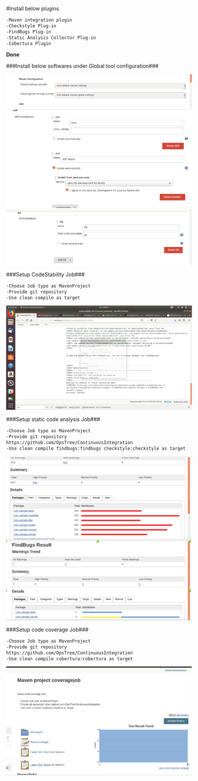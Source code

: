 #Install below plugins

    -Maven integration plugin  
    -Checkstyle Plug-in  
    -FindBugs Plug-in  
    -Static Analysis Collector Plug-in  
    -Cobertura Plugin  

**Done**  

###Install below softwares under Global tool configuration###

   ![Maven | Maven 3.5.2](/media/maven.png)  
   ![Java | You need Oracle account for same | JDK 8u162](/media/jdk.png)  
   ![ Git | You need to manually install git first](/media/git.png)  



###Setup CodeStability Job###

    -Choose Job type as MavenProject    
    -Provide git repository  
    -Use clean compile as target  

![Done](/media/codestability.png)



###Setup static code analysis Job###

    -Choose Job type as MavenProject  
    -Provide git repository https://github.com/OpsTree/ContinuousIntegration  
    -Use clean compile findbugs:findbugs checkstyle:checkstyle as target  

![Done](/media/stability.png)




###Setup code coverage Job###

    -Choose Job type as MavenProject  
    -Provide git repository https://github.com/OpsTree/ContinuousIntegration  
    -Use clean compile cobertura:cobertura as target  

![Done](/media/cobertura.png)







